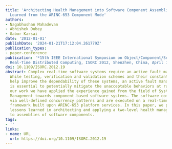 ```yaml
---
title: 'Architecting Health Management into Software Component Assemblies: Lessons
  Learned from the ARINC-653 Component Mode'
authors:
- Nagabhushan Mahadevan
- Abhishek Dubey
- Gabor Karsai
date: '2012-01-01'
publishDate: '2024-01-21T17:12:04.261779Z'
publication_types:
- paper-conference
publication: '*15th IEEE International Symposium on Object/Component/Service-Oriented
  Real-Time Distributed Computing, ISORC 2012, Shenzhen, China, April 11-13, 2012*'
doi: 10.1109/ISORC.2012.19
abstract: Complex real-time software systems require an active fault management capability.
  While testing, verification and validation schemes and their constant evolution
  help improve the dependability of these systems, an active fault management strategy
  is essential to potentially mitigate the unacceptable behaviors at run-time. In
  our work we have applied the experience gained from the field of Systems Health
  Management towards component-based software systems. The software components interact
  via well-defined concurrency patterns and are executed on a real-time component
  framework built upon ARINC-653 platform services. In this paper, we present the
  lessons learned in architecting and applying a two-level health management strategy
  to assemblies of software components.
tags:
- ''
links:
- name: URL
  url: https://doi.org/10.1109/ISORC.2012.19
---
```

